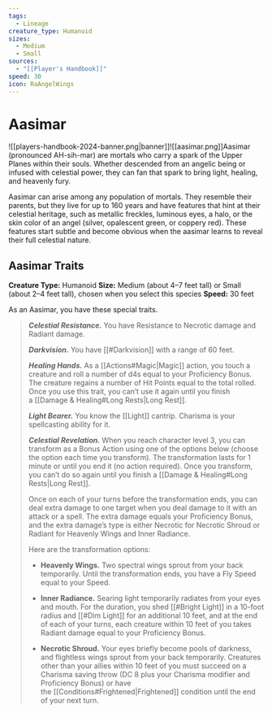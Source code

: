 ```yaml
---
tags:
  - Lineage
creature_type: Humanoid
sizes:
  - Medium
  - Small
sources:
  - "[[Player's Handbook]]"
speed: 30
icon: RaAngelWings
---
```


# Aasimar

![[players-handbook-2024-banner.png|banner]]![[aasimar.png]]Aasimar (pronounced AH-sih-mar) are mortals who carry a spark of the Upper Planes within their souls. Whether descended from an angelic being or infused with celestial power, they can fan that spark to bring light, healing, and heavenly fury.

Aasimar can arise among any population of mortals. They resemble their parents, but they live for up to 160 years and have features that hint at their celestial heritage, such as metallic freckles, luminous eyes, a halo, or the skin color of an angel (silver, opalescent green, or coppery red). These features start subtle and become obvious when the aasimar learns to reveal their full celestial nature.

## Aasimar Traits

**Creature Type:** Humanoid
**Size:** Medium (about 4–7 feet tall) or Small (about 2–4 feet tall), chosen when you select this species
**Speed:** 30 feet

As an Aasimar, you have these special traits.
>**_Celestial Resistance._** You have Resistance to Necrotic damage and Radiant damage.
>
>**_Darkvision._** You have [[#Darkvision]] with a range of 60 feet.
>
>**_Healing Hands._** As a [[Actions#Magic|Magic]] action, you touch a creature and roll a number of d4s equal to your Proficiency Bonus. The creature regains a number of Hit Points equal to the total rolled. Once you use this trait, you can’t use it again until you finish a [[Damage & Healing#Long Rests|Long Rest]].
>
>**_Light Bearer._** You know the [[Light]] cantrip. Charisma is your spellcasting ability for it.
>
>**_Celestial Revelation._** When you reach character level 3, you can transform as a Bonus Action using one of the options below (choose the option each time you transform). The transformation lasts for 1 minute or until you end it (no action required). Once you transform, you can’t do so again until you finish a [[Damage & Healing#Long Rests|Long Rest]].
>
>Once on each of your turns before the transformation ends, you can deal extra damage to one target when you deal damage to it with an attack or a spell. The extra damage equals your Proficiency Bonus, and the extra damage’s type is either Necrotic for Necrotic Shroud or Radiant for Heavenly Wings and Inner Radiance.
>
>Here are the transformation options:
>
>- **Heavenly Wings.** Two spectral wings sprout from your back temporarily. Until the transformation ends, you have a Fly Speed equal to your Speed.
>
>- **Inner Radiance.** Searing light temporarily radiates from your eyes and mouth. For the duration, you shed [[#Bright Light]] in a 10-foot radius and [[#Dim Light]] for an additional 10 feet, and at the end of each of your turns, each creature within 10 feet of you takes Radiant damage equal to your Proficiency Bonus.
>
>- **Necrotic Shroud.** Your eyes briefly become pools of darkness, and flightless wings sprout from your back temporarily. Creatures other than your allies within 10 feet of you must succeed on a Charisma saving throw (DC 8 plus your Charisma modifier and Proficiency Bonus) or have the [[Conditions#Frightened|Frightened]] condition until the end of your next turn.
